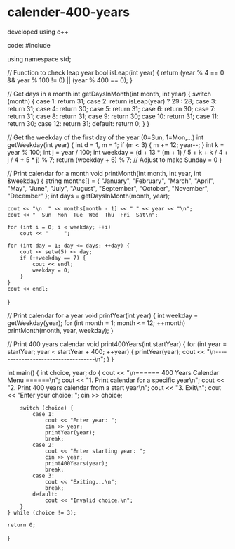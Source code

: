 # calender-400-years
developed using c++

code:
#include <iostream>

using namespace std;

// Function to check leap year
bool isLeap(int year) {
    return (year % 4 == 0 && year % 100 != 0) || (year % 400 == 0);
}

// Get days in a month
int getDaysInMonth(int month, int year) {
    switch (month) {
        case 1: return 31;
        case 2: return isLeap(year) ? 29 : 28;
        case 3: return 31;
        case 4: return 30;
        case 5: return 31;
        case 6: return 30;
        case 7: return 31;
        case 8: return 31;
        case 9: return 30;
        case 10: return 31;
        case 11: return 30;
        case 12: return 31;
        default: return 0;
    }
}

// Get the weekday of the first day of the year (0=Sun, 1=Mon,...)
int getWeekday(int year) {
    int d = 1, m = 1;
    if (m < 3) {
        m += 12;
        year--;
    }
    int k = year % 100;
    int j = year / 100;
    int weekday = (d + 13 * (m + 1) / 5 + k + k / 4 + j / 4 + 5 * j) % 7;
    return (weekday + 6) % 7; // Adjust to make Sunday = 0
}

// Print calendar for a month
void printMonth(int month, int year, int &weekday) {
    string months[] = { "January", "February", "March", "April", "May", "June",
                        "July", "August", "September", "October", "November", "December" };
    int days = getDaysInMonth(month, year);

    cout << "\n  " << months[month - 1] << " " << year << "\n";
    cout << "  Sun  Mon  Tue  Wed  Thu  Fri  Sat\n";

    for (int i = 0; i < weekday; ++i)
        cout << "     ";

    for (int day = 1; day <= days; ++day) {
        cout << setw(5) << day;
        if (++weekday == 7) {
            cout << endl;
            weekday = 0;
        }
    }
    cout << endl;
}

// Print calendar for a year
void printYear(int year) {
    int weekday = getWeekday(year);
    for (int month = 1; month <= 12; ++month)
        printMonth(month, year, weekday);
}

// Print 400 years calendar
void print400Years(int startYear) {
    for (int year = startYear; year < startYear + 400; ++year) {
        printYear(year);
        cout << "\n-----------------------------------\n";
    }
}

int main() {
    int choice, year;
    do {
        cout << "\n====== 400 Years Calendar Menu ======\n";
        cout << "1. Print calendar for a specific year\n";
        cout << "2. Print 400 years calendar from a start year\n";
        cout << "3. Exit\n";
        cout << "Enter your choice: ";
        cin >> choice;

        switch (choice) {
            case 1:
                cout << "Enter year: ";
                cin >> year;
                printYear(year);
                break;
            case 2:
                cout << "Enter starting year: ";
                cin >> year;
                print400Years(year);
                break;
            case 3:
                cout << "Exiting...\n";
                break;
            default:
                cout << "Invalid choice.\n";
        }
    } while (choice != 3);

    return 0;
}
